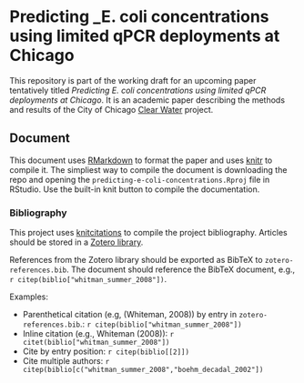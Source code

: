 # Predicting _E. coli concentrations using limited qPCR deployments at Chicago

This repository is part of the working draft for an upcoming paper tentatively titled _Predicting _E. coli_ concentrations using limited qPCR deployments at Chicago_. It is an academic paper describing the methods and results of the City of Chicago [Clear Water](https://github.com/Chicago/clear-water) project.

## Document

This document uses [RMarkdown](http://rmarkdown.rstudio.com/) to format the paper and uses [knitr](https://yihui.name/knitr/) to compile it. The simpliest way to compile the document is downloading the repo and opening the `predicting-e-coli-concentrations.Rproj` file in RStudio. Use the built-in knit button to compile the documentation.

### Bibliography

This project uses [knitcitations](https://github.com/cboettig/knitcitations) to compile the project bibliography. Articles should be stored in a [Zotero library](https://www.zotero.org/groups/187068/city_of_chicago_data_science_team/items/collectionKey/RJJ5U3BC).

References from the Zotero library should be exported as BibTeX to `zotero-references.bib`. The document should reference the BibTeX document, e.g., `r citep(biblio["whitman_summer_2008"])`.

Examples:

  * Parenthetical citation (e.g, (Whiteman, 2008)) by entry in `zotero-references.bib`.: `r citep(biblio["whitman_summer_2008"])`
  * Inline citation (e.g., Whiteman (2008)): `r citet(biblio["whitman_summer_2008"])`
  * Cite by entry position: `r citep(biblio[[2]])`
  * Cite multiple authors: `r citep(biblio[c("whitman_summer_2008","boehm_decadal_2002"])`